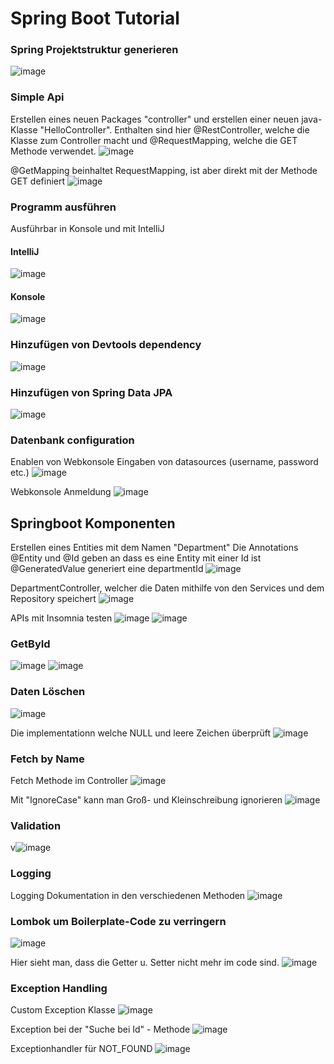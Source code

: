# Spring Boot Tutorial

### Spring Projektstruktur generieren
![image](https://user-images.githubusercontent.com/83290245/141694063-93dc6787-e131-41d1-bd5e-30b1a1388876.png)



### Simple Api

Erstellen eines neuen Packages "controller" und erstellen einer neuen java-Klasse "HelloController".
Enthalten sind hier @RestController, welche die Klasse zum Controller macht und @RequestMapping, welche die GET Methode verwendet.
![image](https://user-images.githubusercontent.com/83290245/141695935-a92e0697-eb83-49d4-900b-11b2c2320880.png)

@GetMapping beinhaltet RequestMapping, ist aber direkt mit der Methode GET definiert
![image](https://user-images.githubusercontent.com/83290245/141696205-46ac5dd0-44fb-4adf-b717-dc018a4bd10e.png)

### Programm ausführen

Ausführbar in Konsole und mit IntelliJ

#### IntelliJ
![image](https://user-images.githubusercontent.com/83290245/141696308-64bef151-0b10-4ad1-bd6f-a1e41065728a.png)

#### Konsole
![image](https://user-images.githubusercontent.com/83290245/141696244-cbb7537d-c6f4-407e-ac7b-59eacbebeef5.png)


### Hinzufügen von Devtools dependency
![image](https://user-images.githubusercontent.com/83290245/141696400-985db0da-09a8-44b1-86bd-4a961a182960.png)

### Hinzufügen von Spring Data JPA
![image](https://user-images.githubusercontent.com/83290245/141696694-41efe18d-c1c8-4739-ad2e-172681b84200.png)

### Datenbank configuration
Enablen von Webkonsole
Eingaben von datasources (username, password etc.)
![image](https://user-images.githubusercontent.com/83290245/141697358-104f9fc0-f86d-490e-9b9c-daef328532bb.png)

Webkonsole Anmeldung
![image](https://user-images.githubusercontent.com/83290245/141697915-d0f2d4f0-2eab-49d7-bc47-f56683e0e46d.png)


## Springboot Komponenten

Erstellen eines Entities mit dem Namen "Department"
Die Annotations @Entity und @Id geben an dass es eine Entity mit einer Id ist
@GeneratedValue generiert eine departmentId
![image](https://user-images.githubusercontent.com/83290245/141698070-3afd46c6-215c-4916-a230-b34f60ab5472.png)

DepartmentController, welcher die Daten mithilfe von den Services und dem Repository speichert
![image](https://user-images.githubusercontent.com/83290245/141698632-798c02bd-7c5f-4fbc-9171-8b9b78d05f2c.png)

APIs mit Insomnia testen
![image](https://user-images.githubusercontent.com/83290245/141699455-43f79f33-8acd-4138-8a85-fff9d623ee9c.png)
![image](https://user-images.githubusercontent.com/83290245/141699459-dc8b4f0b-adcf-4342-9b56-bf62ab9f4734.png)


### GetById
![image](https://user-images.githubusercontent.com/83290245/141702315-bf8a0863-3022-41a7-ae7b-ed930cb43fcd.png)
![image](https://user-images.githubusercontent.com/83290245/141702329-b90c8973-ee2b-4592-96f2-18aa755d60ea.png)


### Daten Löschen
![image](https://user-images.githubusercontent.com/83290245/141702516-8a77a28b-a895-4fcb-86ba-9adb5f21c6f0.png)

Die implementationn welche NULL und leere Zeichen überprüft
![image](https://user-images.githubusercontent.com/83290245/141703087-40b08b30-3d6d-423a-9651-ab6f760d4f82.png)


### Fetch by Name
Fetch Methode im Controller
![image](https://user-images.githubusercontent.com/83290245/141703871-bcc31843-6908-499a-8f95-d61c01748ab6.png)


Mit "IgnoreCase" kann man Groß- und Kleinschreibung ignorieren
![image](https://user-images.githubusercontent.com/83290245/141703824-23eb4a61-9d41-4453-add2-878dbd80db77.png)


### Validation
v![image](https://user-images.githubusercontent.com/83290245/141704932-1946329c-2b0e-4e81-a9ce-bf4927908d62.png)


### Logging
Logging Dokumentation in den verschiedenen Methoden
![image](https://user-images.githubusercontent.com/83290245/141705228-a0189705-cb46-4da6-afbb-1d41aec7dbb9.png)


### Lombok um Boilerplate-Code zu verringern
![image](https://user-images.githubusercontent.com/83290245/141706061-f5bb4d46-a927-47f6-832a-88c64e5220f4.png)

Hier sieht man, dass die Getter u. Setter nicht mehr im code sind.
![image](https://user-images.githubusercontent.com/83290245/141706077-d85d34dd-ef05-4d94-98ad-73a90a87c3d8.png)


### Exception Handling

Custom Exception Klasse
![image](https://user-images.githubusercontent.com/83290245/141706664-eee4e7f5-6445-403b-be2b-1fdfa95323a5.png)

Exception bei der "Suche bei Id" - Methode
![image](https://user-images.githubusercontent.com/83290245/141706678-0a4caf80-293a-47a4-8aa3-19147c0aaad0.png)

Exceptionhandler für NOT_FOUND
![image](https://user-images.githubusercontent.com/83290245/141707117-95453a3b-0f45-4bbf-8ae2-32e9041f4a2d.png)

